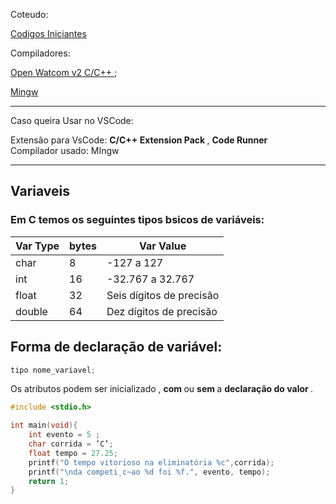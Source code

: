 Coteudo:


<a href="/src">Codigos Iniciantes</a>


Compiladores:

[Open Watcom v2 C/C++ ](https://github.com/open-watcom/open-watcom-v2/);

[Mingw](https://sourceforge.net/projects/mingw//)

---
Caso queira Usar no VSCode:

Extensão para VsCode: <b> C/C++ Extension Pack </b> , <b> Code Runner </b>
<br>
Compilador usado: MIngw

---

## Variaveis 

### Em C temos os seguintes tipos bsicos de variáveis:

| Var Type | bytes | Var Value |
|--- |--- |--- |
| char | 8 | -127 a 127 |
| int | 16 | -32.767 a 32.767 |
| float | 32 | Seis dígitos de precisão  |
| double | 64 | Dez dígitos de precisão |

<!-- 
### Temos algumas variações destes tipos, que são:

| Var Type | bytes | Var Value |
|--- |--- |--- |
| unsigned char | 8 |  0 a 255 |            
| signed char | 8 | -127 a 127 |                                            
| unsigned int |  16 | 0 a 65.535 |                      
| signed int |  16 | O mesmo que int |                                        
| short int |  16 | O mesmo que int |
| unsigned short int |  16 | 0 a 65.535 |
| signed short int | 16 | O mesmo que short int|
| long int | 32 | -2.147.483.647 a 2.147.483.647 |
| signed long int | 32 | o mesmo que long int |
| unsigned long int | 32 | 0 a 4.294.967.295 |
| long double | 80 | Dez dígitos de precisão |
-->

## Forma de declaração de variável:

~~~c
tipo nome_variavel;
~~~

Os atributos podem ser inicializado , <b> com </b> ou <b> sem </b> a <b> declaração do valor </b>. 

~~~c
#include <stdio.h>

int main(void){
    int evento = 5 ;
    char corrida = ’C’;
    float tempo = 27.25;
    printf("O tempo vitorioso na eliminatória %c",corrida);
    printf("\nda competi¸c~ao %d foi %f.", evento, tempo);
    return 1;
} 
~~~



<!-- Comentario 1
 
Lembre-se de que você deve declarar todas as variáveis locais no início
do bloco em que elas são definidas, antes de qualquer comando do programa.
or exemplo, a função seguinte está tecnicamente incorreta e não será compilada
a maioria dos compiladores.

~~~c
// Esta função está errada.
                         
void f(void)
{
int i;

i = 10;

int j; // esta linha irá provocar um erro!

j = 20
}
~~~
 -->

